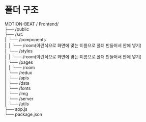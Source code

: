<h1>폴더 구조</h1>

MOTION-BEAT / Frontend/<br>
├── /public<br>
├── /src<br>
│ └── /components<br>
│ │ └── /room(이런식으로 화면에 맞는 이름으로 폴더 만들어서 안에 넣기)<br>
│ └── /styles<br>
│ │ └── /room(이런식으로 화면에 맞는 이름으로 폴더 만들어서 안에 넣기)<br>
│ └── /pages<br>
│ │ └── /room<br>
│ └── /redux<br>
│ └── /apis<br>
│ └── /data<br>
│ └── /fonts<br>
│ └── /img<br>
│ └── /server<br>
│ └── /utils<br>
├── app.js<br>
└── package.json<br>
